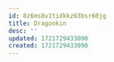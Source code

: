 ```yaml
---
id: 8z6ms8v1tidkkz63bsr60jg
title: Dragonkin
desc: ''
updated: 1721729433090
created: 1721729433090
---
```

